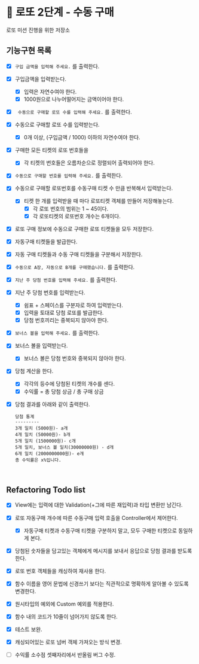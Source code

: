 # 🚀 로또 2단계 - 수동 구매
로또 미션 진행을 위한 저장소

## 기능구현 목록

- [x] ``` 구입 금액을 입력해 주세요. ``` 를 출력한다.
  
- [x] 구입금액을 입력받는다.
  - [x] 입력은 자연수여야 한다.
  - [x] 1000원으로 나누어떨어지는 금액이어야 한다.
  
- [x] ``` 수동으로 구매할 로또 수를 입력해 주세요.``` 를 출력한다.


- [x] 수동으로 구매할 로또 수를 입력받는다.
  - [x] 0개 이상, (구입금액 / 1000) 이하의 자연수여야 한다.

- [x] 구매한 모든 티켓의 로또 번호들을
  - [x] 각 티켓의 번호들은 오름차순으로 정렬되어 출력되어야 한다.

- [x] ```수동으로 구매할 번호를 입력해 주세요.``` 를 출력한다.

- [x] 수동으로 구매할 로또번호를 수동구매 티켓 수 만큼 반복해서 입력받는다.
  - [x] 티켓 한 개를 입력받을 때 마다 로또티켓 객체를 만들어 저장해놓는다.
    - [x] 각 로또 번호의 범위는 1 ~ 45이다.
    - [x] 각 로또티켓의 로또번호 개수는 6개이다.
  
- [x] 로또 구매 정보에 수동으로 구매한 로또 티켓들을 모두 저장한다.

- [x] 자동구매 티켓들을 발급한다.
  
- [x] 자동 구매 티켓들과 수동 구매 티켓들을 구분해서 저장한다.

- [x] ```수동으로 A장, 자동으로 B개를 구매했습니다.``` 를 출력한다.

- [x] ```지난 주 당첨 번호를 입력해 주세요.``` 를 출력한다.

- [x] 지난 주 당첨 번호를 입력받는다.
  - [x] 쉼표 + 스페이스를 구분자로 하여 입력받는다.
  - [x] 입력을 토대로 당첨 로또를 발급한다.
  - [x] 당첨 번호끼리는 중복되지 않아야 한다.

- [x] ```보너스 볼을 입력해 주세요.``` 를 출력한다.

- [x] 보너스 볼을 입력받는다.
  - [x] 보너스 볼은 당첨 번호와 중복되지 않아야 한다.

- [x] 당첨 계산을 한다.
  - [x] 각각의 등수에 당첨된 티켓의 개수를 센다.
  - [x] 수익률 = 총 당첨 상금 / 총 구매 상금 

- [x] 당첨 결과를 아래와 같이 출력한다.
  ```
  당첨 통계
  ---------
  3개 일치 (5000원)- a개
  4개 일치 (50000원)- b개
  5개 일치 (1500000원)- c개
  5개 일치, 보너스 볼 일치(30000000원) - d개
  6개 일치 (2000000000원)- e개
  총 수익률은 x%입니다.
  ```

<br>

## Refactoring Todo list

- [x] View에는 입력에 대한 Validation(+그에 따른 재입력)과 타입 변환만 남긴다.

- [x] 로또 자동구매 개수에 따른 수동구매 입력 호출을 Controller에서 제어한다.
  - [x] 자동구매 티켓과 수동구매 티켓을 구분하지 말고, 모두 구매한 티켓으로 동일하게 본다.

- [x] 당첨된 숫자들을 담고있는 객체에게 메시지를 보내서 응답으로 당첨 결과를 받도록 한다.

- [x] 로또 번호 객체들을 캐싱하여 재사용 한다.

- [x] 함수 이름을 영어 문법에 신경쓰기 보다는 직관적으로 명확하게 알아볼 수 있도록 변경한다.

- [x] 원시타입의 예외에 Custom 예외를 적용한다.

- [x] 함수 내의 코드가 10줄이 넘어가지 않도록 한다. 

- [x] 테스트 보완.

- [x] 캐싱되어있는 로또 넘버 객체 가져오는 방식 변경.

- [ ] 수익률 소수점 셋째자리에서 반올림 버그 수정.